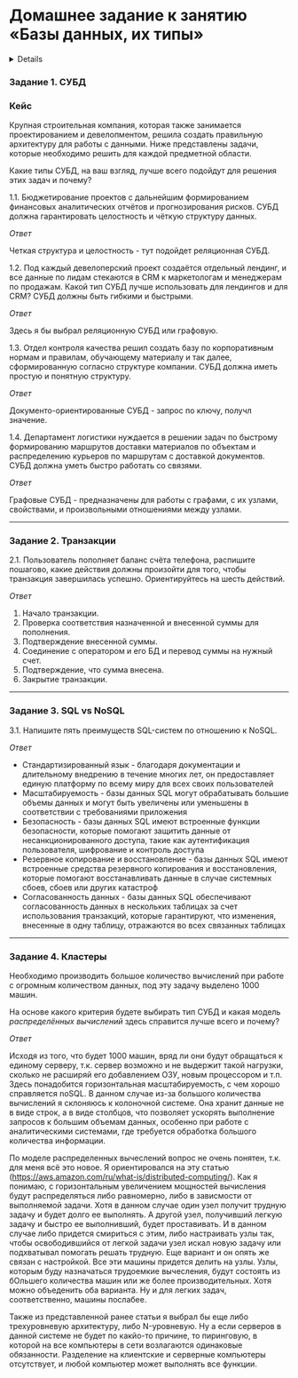 # Домашнее задание к занятию «Базы данных, их типы»

<details>

### Инструкция по выполнению домашнего задания

1. Сделайте fork [репозитория c шаблоном решения](https://github.com/netology-code/sys-pattern-homework) к себе в Github и переименуйте его по названию или номеру занятия, например, https://github.com/имя-вашего-репозитория/gitlab-hw или https://github.com/имя-вашего-репозитория/8-03-hw).
2. Выполните клонирование этого репозитория к себе на ПК с помощью команды `git clone`.
3. Выполните домашнее задание и заполните у себя локально этот файл README.md:
   - впишите вверху название занятия и ваши фамилию и имя;
   - в каждом задании добавьте решение в требуемом виде: текст/код/скриншоты/ссылка;
   - для корректного добавления скриншотов воспользуйтесь инструкцией [«Как вставить скриншот в шаблон с решением»](https://github.com/netology-code/sys-pattern-homework/blob/main/screen-instruction.md);
   - при оформлении используйте возможности языка разметки md. Коротко об этом можно посмотреть в [инструкции по MarkDown](https://github.com/netology-code/sys-pattern-homework/blob/main/md-instruction.md).
4. После завершения работы над домашним заданием сделайте коммит (`git commit -m "comment"`) и отправьте его на Github (`git push origin`).
5. Для проверки домашнего задания преподавателем в личном кабинете прикрепите и отправьте ссылку на решение в виде md-файла в вашем Github.
6. Любые вопросы задавайте в чате учебной группы и/или в разделе «Вопросы по заданию» в личном кабинете.

Желаем успехов в выполнении домашнего задания.

---
</details>

### Задание 1. СУБД

### Кейс
Крупная строительная компания, которая также занимается проектированием и девелопментом, решила создать 
правильную архитектуру для работы с данными. Ниже представлены задачи, которые необходимо решить для
каждой предметной области. 

Какие типы СУБД, на ваш взгляд, лучше всего подойдут для решения этих задач и почему? 
 
1.1. Бюджетирование проектов с дальнейшим формированием финансовых аналитических отчётов и прогнозирования рисков.
СУБД должна гарантировать целостность и чёткую структуру данных.

*Ответ*

Четкая структура и целостность - тут подойдет реляционная СУБД.

1.2. Под каждый девелоперский проект создаётся отдельный лендинг, и все данные по лидам стекаются в CRM к 
маркетологам и менеджерам по продажам. Какой тип СУБД лучше использовать для лендингов и для CRM? 
СУБД должны быть гибкими и быстрыми.

*Ответ*


Здесь я бы выбрал реляционную СУБД или графовую.


1.3. Отдел контроля качества решил создать базу по корпоративным нормам и правилам, обучающему материалу 
и так далее, сформированную согласно структуре компании. СУБД должна иметь простую и понятную структуру.

*Ответ*


Документо-ориентированные СУБД - запрос по ключу, получл значение.


1.4. Департамент логистики нуждается в решении задач по быстрому формированию маршрутов доставки материалов 
по объектам и распределению курьеров по маршрутам с доставкой документов. СУБД должна уметь быстро работать
со связями.

*Ответ*


Графовые СУБД - предназначены для работы с графами, с их узлами, свойствами, и произвольными отношениями между узлами.


---

### Задание 2. Транзакции

2.1. Пользователь пополняет баланс счёта телефона, распишите пошагово, какие действия должны произойти для того, чтобы 
транзакция завершилась успешно. Ориентируйтесь на шесть действий.


*Ответ*


1. Начало транзакции.
2. Проверка соответствия назначенной и внесенной суммы для пополнения.
3. Подтверждение внесенной суммы.
4. Соединение с оператором и его БД и перевод суммы на нужный счет.
5. Подтверждение, что сумма внесена.
6. Закрытие транзакции.


---

### Задание 3. SQL vs NoSQL

3.1. Напишите пять преимуществ SQL-систем по отношению к NoSQL. 


*Ответ*


- Стандартизированный язык - благодаря документации и длительному внедрению в течение многих лет, он предоставляет единую платформу по всему миру для всех своих пользователей
- Масштабируемость - базы данных SQL могут обрабатывать большие объемы данных и могут быть увеличены или уменьшены в соответствии с требованиями приложения
- Безопасность - базы данных SQL имеют встроенные функции безопасности, которые помогают защитить данные от несанкционированного доступа, такие как аутентификация пользователя, шифрование и контроль доступа
- Резервное копирование и восстановление - базы данных SQL имеют встроенные средства резервного копирования и восстановления, которые помогают восстанавливать данные в случае системных сбоев, сбоев или других катастроф
- Согласованность данных - базы данных SQL обеспечивают согласованность данных в нескольких таблицах за счет использования транзакций, которые гарантируют, что изменения, внесенные в одну таблицу, отражаются во всех связанных таблицах

  
---

### Задание 4. Кластеры

Необходимо производить большое количество вычислений при работе с огромным количеством данных, под эту задачу 
выделено 1000 машин. 

На основе какого критерия будете выбирать тип СУБД и какая модель *распределённых вычислений* 
здесь справится лучше всего и почему?


*Ответ*


Исходя из того, что будет 1000 машин, вряд ли они будут обращаться к единому серверу, т.к. сервер возможно и не выдержит такой нагрузки, сколько не расширяй его добавлением ОЗУ, новым процессором и т.п. Здесь понадобится горизонтальная масштабируемость, с чем хорошо справляется noSQL. В данном случае из-за большого количества вычислений я склоняюсь к колоночной системе. Она хранит данные не в виде строк, а в виде столбцов, что позволяет ускорять выполнение запросов к большим объемам данных, особенно при работе с аналитическими системами, где требуется обработка большого количества информации.

По моделе распределенных вычеслений вопрос не очень понятен, т.к. для меня всё это новое. Я ориентировался на эту статью (https://aws.amazon.com/ru/what-is/distributed-computing/). Как я понимаю, с горизонтальным увеличением мощностей вычисления будут распределяться либо равномерно, либо в зависмости от выполняемой задачи. Хотя в данном случае один узел получит трудную задачу и будет долго ее выполнять. А другой узел, получивший легкую задачу и быстро ее выполнивший, будет проставивать. И в данном случае либо придется смириться с этим, либо настраивать узлы так, чтобы освободившийся от легкой задачи узел искал новую задачу или подхватывал помогать решать трудную. Еще вариант и он опять же связан с настройкой. Все эти машины придется делить на узлы. Узлы, которым буду назначаться трудоемкие вычесления, будут состоять из бОльшего количества машин или же более производительных. Хотя можно объеденить оба варианта. Ну и для легких задач, соответственно, машины послабее. 

Также из представленной ранее статьи я выбрал бы еще либо трехуровневую архитектуру, либо N-уровневую. Ну а если серверов в данной системе не будет по какйо-то причине, то пиринговую, в которой на все компьютеры в сети возлагаются одинаковые обязанности. Разделение на клиентские и серверные компьютеры отсутствует, и любой компьютер может выполнять все функции.

